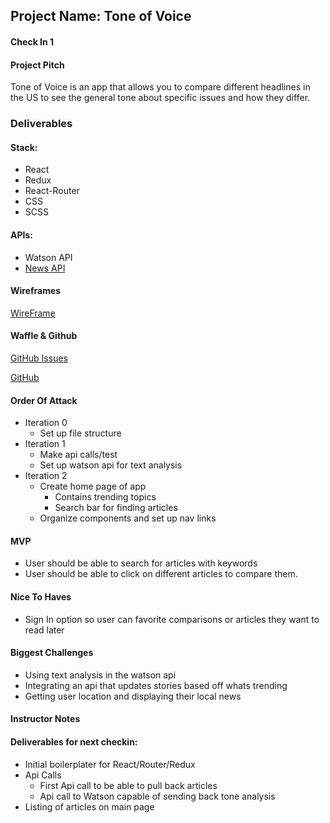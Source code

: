 ## Project Name: Tone of Voice 

#### Check In 1

#### Project Pitch
Tone of Voice is an app that allows you to compare different headlines in the US to see the general tone about specific issues and how they differ.

### Deliverables

#### Stack:

* React
* Redux
* React-Router
* CSS
* SCSS

#### APIs:
* Watson API
* [News API](https://newsapi.org/)

#### Wireframes
[WireFrame](https://balsamiq.cloud/s2o5kjc/p6gdpzv)

#### Waffle & Github
[GitHub Issues](https://github.com/JackLaird0/tone-of-voice/issues)

[GitHub](https://github.com/JackLaird0/tone-of-voice)
#### Order Of Attack
* Iteration 0
  * Set up file structure
* Iteration 1
  * Make api calls/test
  * Set up watson api for text analysis
* Iteration 2 
  * Create home page of app
    * Contains trending topics
    * Search bar for finding articles
  * Organize components and set up nav links

#### MVP
* User should be able to search for articles with keywords
* User should be able to click on different articles to compare them. 

#### Nice To Haves
* Sign In option so user can favorite comparisons or articles they want to read later

#### Biggest Challenges
* Using text analysis in the watson api
* Integrating an api that updates stories based off whats trending 
* Getting user location and displaying their local news

#### Instructor Notes

#### Deliverables for next checkin:
- Initial boilerplater for React/Router/Redux
- Api Calls
  - First Api call to be able to pull back articles
  - Api call to Watson capable of sending back tone analysis
- Listing of articles on main page